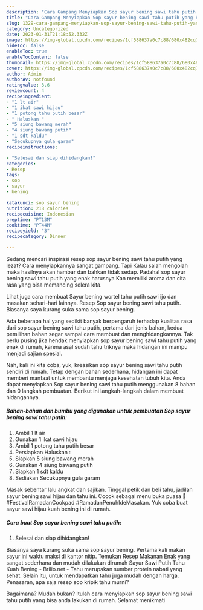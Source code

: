 ```yaml
---
description: "Cara Gampang Menyiapkan Sop sayur bening sawi tahu putih yang Enak Banget, Buat Buka Puasa Enak Banget"
title: "Cara Gampang Menyiapkan Sop sayur bening sawi tahu putih yang Enak Banget, Buat Buka Puasa Enak Banget"
slug: 1329-cara-gampang-menyiapkan-sop-sayur-bening-sawi-tahu-putih-yang-enak-banget-buat-buka-puasa-enak-banget
category: Uncategorized
date: 2023-01-31T21:18:52.332Z
image: https://img-global.cpcdn.com/recipes/1cf588637a0c7c88/680x482cq70/sop-sayur-bening-sawi-tahu-putih-foto-resep-utama.jpg
hideToc: false
enableToc: true
enableTocContent: false
thumbnail: https://img-global.cpcdn.com/recipes/1cf588637a0c7c88/680x482cq70/sop-sayur-bening-sawi-tahu-putih-foto-resep-utama.jpg
cover: https://img-global.cpcdn.com/recipes/1cf588637a0c7c88/680x482cq70/sop-sayur-bening-sawi-tahu-putih-foto-resep-utama.jpg
author: Admin
authorAv: notfound
ratingvalue: 3.6
reviewcount: 4
recipeingredient:
- "1 lt air"
- "1 ikat sawi hijau"
- "1 potong tahu putih besar"
- " Haluskan "
- "5 siung bawang merah"
- "4 siung bawang putih"
- "1 sdt kaldu"
- "Secukupnya gula garam"
recipeinstructions:

- "Selesai dan siap dihidangkan!"
categories:
- Resep
tags:
- sop
- sayur
- bening

katakunci: sop sayur bening 
nutrition: 218 calories
recipecuisine: Indonesian
preptime: "PT13M"
cooktime: "PT44M"
recipeyield: "3"
recipecategory: Dinner

---
```



Sedang mencari inspirasi resep sop sayur bening sawi tahu putih yang lezat? Cara menyiapkannya sangat gampang. Tapi Kalau salah mengolah maka hasilnya akan hambar dan bahkan tidak sedap. Padahal sop sayur bening sawi tahu putih yang enak harusnya Kan memiliki aroma dan cita rasa yang bisa memancing selera kita.


Lihat juga cara membuat Sayur bening wortel tahu putih sawi ijo dan masakan sehari-hari lainnya. Resep Sop sayur bening sawi tahu putih. Biasanya saya kurang suka sama sop sayur bening.

Ada beberapa hal yang sedikit banyak berpengaruh terhadap kualitas rasa dari sop sayur bening sawi tahu putih, pertama dari jenis bahan, kedua pemilihan bahan segar sampai cara membuat dan menghidangkannya. Tak perlu pusing jika hendak menyiapkan sop sayur bening sawi tahu putih yang enak di rumah, karena asal sudah tahu triknya maka hidangan ini mampu menjadi sajian spesial.


Nah, kali ini kita coba, yuk, kreasikan sop sayur bening sawi tahu putih sendiri di rumah. Tetap dengan bahan sederhana, hidangan ini dapat memberi manfaat untuk membantu menjaga kesehatan tubuh kita. Anda dapat menyiapkan Sop sayur bening sawi tahu putih menggunakan 8 bahan dan 0 langkah pembuatan. Berikut ini langkah-langkah dalam membuat hidangannya.

<!--inarticleads1-->

##### Bahan-bahan dan bumbu yang digunakan untuk pembuatan Sop sayur bening sawi tahu putih:

1. Ambil 1 lt air
1. Gunakan 1 ikat sawi hijau
1. Ambil 1 potong tahu putih besar
1. Persiapkan  Haluskan :
1. Siapkan 5 siung bawang merah
1. Gunakan 4 siung bawang putih
1. Siapkan 1 sdt kaldu
1. Sediakan Secukupnya gula garam


Masak sebentar lalu angkat dan sajikan. Tinggal petik dan beli tahu, jadilah sayur bening sawi hijau dan tahu ini. Cocok sebagai menu buka puasa 🙂 #FestivalRamadanCookpad #RamadanPenuhIdeMasakan. Yuk coba buat sayur sawi hijau kuah bening ini di rumah. 

<!--inarticleads2-->

##### Cara buat Sop sayur bening sawi tahu putih:


1. Selesai dan siap dihidangkan!

Biasanya saya kurang suka sama sop sayur bening. Pertama kali makan sayur ini waktu maksi di kantor nitip. Temukan Resep Makanan Enak yang sangat sederhana dan mudah dilakukan dirumah Sayur Sawi Putih Tahu Kuah Bening - Brilio.net - Tahu merupakan sumber protein nabati yang sehat. Selain itu, untuk mendapatkan tahu juga mudah dengan harga. Penasaran, apa saja resep sop kripik tahu murni? 

Bagaimana? Mudah bukan? Itulah cara menyiapkan sop sayur bening sawi tahu putih yang bisa anda lakukan di rumah. Selamat menikmati

